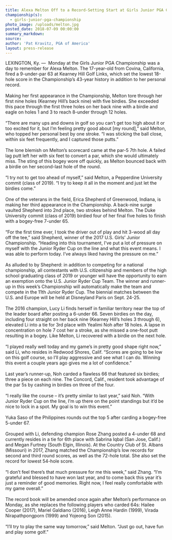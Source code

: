 ```yaml
---
title: Alexa Melton Off to a Record-Setting Start at Girls Junior PGA Championship
championship(s):
  - girls-junior-pga-championship
photo_image: /uploads/melton.jpg
posted_date: 2018-07-09 00:00:00
summary_markdown:
source:
author: 'Pat Kravitz, PGA of America'
layout: press-release
---
```


LEXINGTON, Ky. —&nbsp; Monday at the Girls Junior PGA Championship was a day to remember for Alexa Melton. The 17-year-old from Covina, California, fired a 9-under-par 63 at Kearney Hill Golf Links, which set the lowest 18-hole score in the Championship’s 43-year history in addition to her personal record.<br>&nbsp;<br>Making her first appearance in the Championship, Melton tore through her first nine holes (Kearney Hill’s back nine) with five birdies. She exceeded this pace through the first three holes on her back nine with a birdie and eagle on holes 1 and 3 to reach 8-under through 12 holes.<br>&nbsp; &nbsp;<br>“There are many ups and downs in golf so you can’t get too high about it or too excited for it, but I’m feeling pretty good about [my round],” said Melton, who topped her personal best by one stroke. “I was sticking the ball close, within six feet frequently, and I captured those putts.”<br>&nbsp; &nbsp;<br>The lone blemish on Melton’s scorecard came at the par-5 7th hole. A failed lag putt left her with six feet to convert a par, which she would ultimately miss. The sting of this bogey wore off quickly, as Melton bounced back with a birdie on her second-last hole of the round.<br>&nbsp; &nbsp;<br>“I try not to get too ahead of myself,” said Melton, a Pepperdine University commit (class of 2019). “I try to keep it all in the moment and just let the birdies come.”<br>&nbsp; &nbsp;<br>One of the veterans in the field, Erica Shepherd of Greenwood, Indiana, is making her third appearance in the Championship. A back-nine surge vaulted Shepherd into 2nd place, two strokes behind Melton. The Duke University commit (class of 2019) birdied four of her final five holes to finish with a bogey-free 7-under 65.<br>&nbsp; &nbsp;<br>“For the first time ever, I took the driver out of play and hit 3-wood all day off the tee,” said Shepherd, winner of the 2017 U.S. Girls’ Junior Championship. “Heading into this tournament, I’ve put a lot of pressure on myself with the Junior Ryder Cup on the line and what this event means. I was able to perform today. I’ve always liked having the pressure on me.”<br>&nbsp; &nbsp;<br>As alluded to by Shepherd: in addition to competing for a national championship, all contestants with U.S. citizenship and members of the high school graduating class of 2019 or younger will have the opportunity to earn an exemption onto the U.S. Junior Ryder Cup Team. The winner and runner-up in this week’s Championship will automatically make the team and compete in the 11th Junior Ryder Cup. The biennial matches between the U.S. and Europe will be held at Disneyland Paris on Sept. 24-25.<br>&nbsp; &nbsp;<br>The 2016 champion, Lucy Li finds herself in familiar territory near the top of the leader board after posting a 6-under 66. Seven birdies on the day, including four straight on her back nine (Kearney Hill’s holes 3 through 6), elevated Li into a tie for 3rd place with Yealimi Noh after 18 holes. A lapse in concentration on hole 7 cost her a stroke, as she missed a one-foot putt resulting in a bogey. Like Melton, Li recovered with a birdie on the next hole.<br>&nbsp; &nbsp;<br>“I played really well today and my game’s in pretty good shape right now,” said Li, who resides in Redwood Shores, Calif. “Scores are going to be low on this golf course, so I’ll play aggressive and see what I can do. Winning this event a couple years ago gives me a lot of confidence.”<br>&nbsp; &nbsp;<br>Last year’s runner-up, Noh carded a flawless 66 that featured six birdies; three a piece on each nine. The Concord, Calif., resident took advantage of the par 5s by cashing in birdies on three of the four.<br>&nbsp; &nbsp;<br>“I really like the course – it’s pretty similar to last year,” said Noh. “With Junior Ryder Cup on the line, I’m up there on the point standings but it’d be nice to lock in a spot. My goal is to win this event.”<br>&nbsp; &nbsp;<br>Yuka Saso of the Philippines rounds out the top 5 after carding a bogey-free 5-under 67.<br>&nbsp; &nbsp;<br>Grouped with Li, defending champion Rose Zhang posted a 4-under 68 and currently resides in a tie for 6th place with Sabrina Iqbal (San Jose, Calif.) and Megan Furtney (South Elgin, Illinois). At the Country Club of St. Albans (Missouri) in 2017, Zhang matched the Championship’s low records for second and third round scores, as well as the 72-hole total. She also set the record for lowest 54-hole score.<br>&nbsp; &nbsp;<br>“I don’t feel there’s that much pressure for me this week,” said Zhang. “I’m grateful and blessed to have won last year, and to come back this year it’s just a reminder of good memories. Right now, I feel really comfortable with my game overall.”<br>&nbsp; &nbsp;<br>The record book will be amended once again after Melton’s performance on Monday, as she replaces the following players who carded 64s: Hailee Cooper (2017), Mariel Galdiano (2016), Leigh Anne Hardin (1999), Virada Nirapathpongporn (1999) and Yojeong Son (2015).<br>&nbsp; &nbsp;<br>“I’ll try to play the same way tomorrow,” said Melton. “Just go out, have fun and play some golf.”